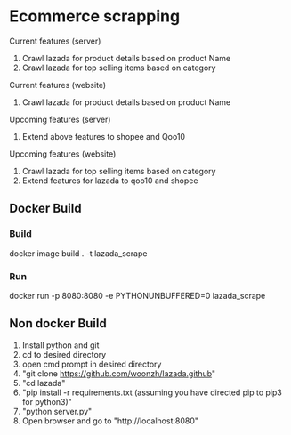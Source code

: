 # Ecommerce scrapping

Current features (server)
1. Crawl lazada for product details based on product Name
2. Crawl lazada for top selling items based on category

Current features (website)
1. Crawl lazada for product details based on product Name

Upcoming features (server)
1. Extend above features to shopee and Qoo10

Upcoming features (website)
1. Crawl lazada for top selling items based on category
2. Extend features for lazada to qoo10 and shopee

## Docker Build
### Build
docker image build . -t lazada_scrape

### Run
docker run -p 8080:8080 -e PYTHONUNBUFFERED=0 lazada_scrape

## Non docker Build
1. Install python and git
2. cd to desired directory
3. open cmd prompt in desired directory
4. "git clone https://github.com/woonzh/lazada.github"
5. "cd lazada"
6. "pip install -r requirements.txt (assuming you have directed pip to pip3 for python3)"
7. "python server.py"
8. Open browser and go to "http://localhost:8080"
